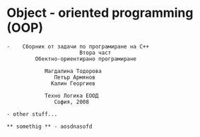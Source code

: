 # Object - oriented programming (OOP)

	-	 Сборник от задачи по програмиране на С++
	                       Втора част
		     Обектно-ориентирано програмиране
		
			    Магдалина Тодорова
			       Петър Армянов
			      Калин Георгиев
				
			    Техно Логика ЕООД
			       София, 2008
			      
	- other stuff...
	
	** somethig ** - aosdnasofd
